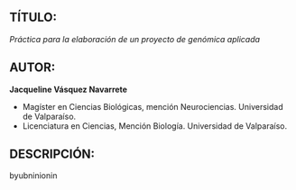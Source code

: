 ## TÍTULO:  
*Práctica para la elaboración de un proyecto de genómica aplicada*

## AUTOR:  
**Jacqueline Vásquez Navarrete**
- Magíster en Ciencias Biológicas, mención Neurociencias. Universidad de Valparaíso.  
- Licenciatura en Ciencias, Mención Biología. Universidad de Valparaíso.  

## DESCRIPCIÓN:
byubninionin